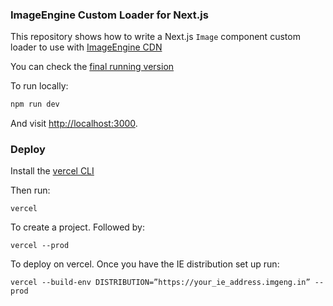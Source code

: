 ### ImageEngine Custom Loader for Next.js

This repository shows how to write a Next.js `Image` component custom loader to use with [ImageEngine CDN](http://imageengine.io)

You can check the [final running version](https://ie-custom-loader.vercel.app)

To run locally:

```bash
npm run dev
```

And visit [http://localhost:3000](http://localhost:3000).


### Deploy

Install the [vercel CLI](https://vercel.com/cli)

Then run:

```
vercel
```

To create a project. Followed by:
```
vercel --prod
```

To deploy on vercel. Once you have the IE distribution set up run:

```
vercel --build-env DISTRIBUTION=”https://your_ie_address.imgeng.in” --prod
```

